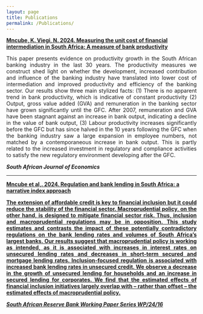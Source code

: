 ```yaml
---
layout: page
title: Publications
permalink: /Publications/
---
```



<a href="https://doi.org/10.1111/saje.12364"><b> Mncube, K. Viegi, N. 2024. Measuring the unit cost of financial intermediation in South Africa: A measure of bank productivity</b></a>


<p align="justify"> This paper presents evidence on productivity growth in the South African banking industry in the last 30 years. The productivity measures we construct shed light on whether the development, increased contribution and influence of the banking industry have translated into lower cost of intermediation and improved productivity and efficiency of the banking sector. Our results show three main stylized facts: (1) There is no apparent trend in bank productivity, which is indicative of constant productivity (2) Output, gross value added (GVA) and remuneration in the banking sector have grown significantly until the GFC. After 2007, remuneration and GVA have been stagnant against an increase in bank output, indicating a decline in the value of bank output, (3) Labour productivity increases significantly before the GFC but has since halved in the 10 years following the GFC when the banking industry saw a large expansion in employee numbers, not matched by a contemporaneous increase in bank output. This is partly related to the increased investment in regulatory and compliance activities to satisfy the new regulatory environment developing after the GFC.



<b><i>South African Journal of Economics</i></b>

---

<a href="https://www.resbank.co.za/content/dam/sarb/publications/working-papers/2024/regulation-and-bank-lending-in-south-africa-a-narrative-index-approach.pdf"><b> Mncube et al,. 2024. Regulation and bank lending in South Africa: a narrative index approach


<p align="justify"> The extension of affordable credit is key to financial inclusion but it could reduce the stability of the financial sector. Macroprudential policy, on the other hand, is designed to mitigate financial sector risk. Thus, inclusion and macroprudential regulations may be in opposition. This study estimates and contrasts the impact of these potentially contradictory regulations on the bank lending rates and volumes of South Africa’s largest banks. Our results suggest that macroprudential policy is working as intended, as it is associated with increases in interest rates on unsecured lending rates and decreases in short-term secured and mortgage lending rates. Inclusion-focused regulation is associated with increased bank lending rates in unsecured credit. We observe a decrease in the growth of unsecured lending for households and an increase in secured lending for corporates. We find that the estimated effects of financial inclusion initiatives largely overlap with – rather than offset – the estimated effects of macroprudential policy.


<b><i>South African Reserve Bank Working Paper Series WP/24/16</i></b>
